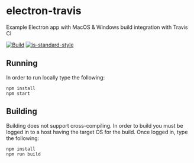 # electron-travis
Example Electron app with MacOS & Windows build integration with Travis CI

[![Build](https://travis-ci.org/joeireland/electron-travis.svg?branch=master)](https://travis-ci.org/joeireland/electron-travis)
[![js-standard-style](https://img.shields.io/badge/code%20style-standard-brightgreen.svg)](http://standardjs.com/)

## Running
In order to run locally type the following:

```
npm install
npm start
```

## Building
Building does not support cross-compiling. In order to build you must be logged in to a host having the target OS for the build. Once logged in, type the following:

```
npm install
npm run build
```
